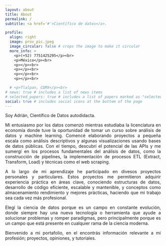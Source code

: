 ```yaml
---
layout: about
title: About
permalink: /
subtitle: <a href='#'>Científico de datos</a>.

profile:
  align: right
  image: prov_pic.jpeg
  image_circular: false # crops the image to make it circular
  more_info: >
    <p>(+52) 7751425295</p><br>
    <p>México</p><br>
    <p></p><br>
    <p></p><br>
    <p></p><br>
    <p></p><br>

  # <p>Tlalpan, CDMX</p><br>
# news: true # includes a list of news items
# selected_papers: true # includes a list of papers marked as "selected={true}"
social: true # includes social icons at the bottom of the page
---
```


Soy Adrián, Científico de Datos autodidacta.

<p style='text-align: justify;'> Mi entusiasmo por los datos comenzó mientras estudiaba la licenciatura en economía donde tuve la oportunidad de tomar un curso sobre análisis de datos y machine learning. Comencé elaborando proyectos a pequeña escala como análisis descriptivos y algunas visualizaciones usando bases de datos públicas. Con el tiempo, descubrí el potencial de las APIs y me sumergí en los procesos fundamentales del análisis de datos, como la construcción de pipelines, la implementación de procesos ETL (Extract, Transform, Load) y técnicas como el web scraping.<p>

<p style='text-align: justify;'> A lo largo de mi aprendizaje he participado en divesos proyectos personales y particulares. Estos proyectos me permitieron adquirir experiencia práctica en áreas clave, conociendo estructuras de datos, desarrollo de código eficiente, escalable y mantenible, y conceptos como almacenamiento rendimiento y mejores prácticas, haciendo que mi trabajo sea cada vez más profesional.<p>

<p style='text-align: justify;'> Elegí la ciencia de datos porque es un campo en constante evolución, donde siempre hay una nueva tecnología o herramienta que ayude a solucionar problemas y romper paradigmas, pero principalmente porque es un campo que está presente en cualquier rama de la ciencia moderna.<p>

<p style='text-align: justify;'> Bienvenido a mi portafolio, en el encontrás información relevante a mi profesión; proyectos, opiniones, y tutoriales.<p>

<!-- Write your biography here. Tell the world about yourself. Link to your favorite [subreddit](http://reddit.com). You can put a picture in, too. The code is already in, just name your picture `prof_pic.jpg` and put it in the `img/` folder.

Put your address / P.O. box / other info right below your picture. You can also disable any of these elements by editing `profile` property of the YAML header of your `_pages/about.md`. Edit `_bibliography/papers.bib` and Jekyll will render your [publications page](/al-folio/publications/) automatically.

Link to your social media connections, too. This theme is set up to use [Font Awesome icons](https://fontawesome.com/) and [Academicons](https://jpswalsh.github.io/academicons/), like the ones below. Add your Facebook, Twitter, LinkedIn, Google Scholar, or just disable all of them. -->

